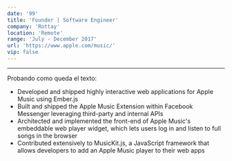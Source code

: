 ```yaml
---
date: '99'
title: 'Founder | Software Engineer'
company: 'Rottay'
location: 'Remote'
range: 'July - December 2017'
url: 'https://www.apple.com/music/'
vip: false
---
```


---

Probando como queda el texto:

- Developed and shipped highly interactive web applications for Apple Music using Ember.js
- Built and shipped the Apple Music Extension within Facebook Messenger leveraging third-party and internal APIs
- Architected and implemented the front-end of Apple Music's embeddable web player widget, which lets users log in and listen to full songs in the browser
- Contributed extensively to MusicKit.js, a JavaScript framework that allows developers to add an Apple Music player to their web apps
